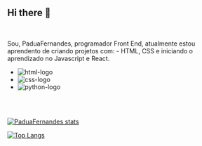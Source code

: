 ## Hi there 👋
<br>

 Sou, PaduaFernandes, programador Front End, atualmente estou aprendento de criando projetos com:
     - HTML, CSS e iniciando o aprendizado no Javascript e React. 
     
    
-  <img src="https://img.shields.io/badge/HTML5-E34F26?style=for-the-badge&logo=html5&logoColor=white" alt="html-logo"/>
-  <img src="https://img.shields.io/badge/CSS3-1572B6?style=for-the-badge&logo=css3&logoColor=white" alt="css-logo"/>
-  <img src="https://img.shields.io/badge/Python-3776AB?style=for-the-badge&logo=python&logoColor=white" alt="python-logo"/>

<br>
<br>

[![PaduaFernandes stats](https://github-readme-stats.vercel.app/api?username=PaduaFernandes)](https://github.com/anuraghazra/github-readme-stats)

[![Top Langs](https://github-readme-stats.vercel.app/api/top-langs/?username=PaduaFernandes)](https://github.com/anuraghazra/github-readme-stats)
